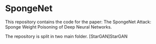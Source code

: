 # SpongeNet

This repository contains the code for the paper: The SpongeNet Attack: Sponge Weight Poisoning of Deep Neural Networks.

The repository is split in two main folder. [StarGAN]StarGAN
